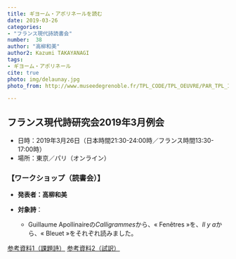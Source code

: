 ```yaml
---
title: ギヨーム・アポリネールを読む
date: 2019-03-26
categories:
- "フランス現代詩読書会"
number:  38
author: "高柳和美"
author2: Kazumi TAKAYANAGI
tags:
- ギヨーム・アポリネール
cite: true
photo: img/delaunay.jpg
photo_from: http://www.museedegrenoble.fr/TPL_CODE/TPL_OEUVRE/PAR_TPL_IDENTIFIANT/13/UTB_RESET/1/981-art-moderne.htm

---
```


## フランス現代詩研究会2019年3月例会

- 日時：2019年3月26日（日本時間21:30-24:00時／フランス時間13:30-17:00時）
- 場所：東京／パリ（オンライン）

### 【ワークショップ（読書会）】

- **発表者：高柳和美**

- **対象詩**：

	- Guillaume Apollinaireの*Calligrammes*から、« Fenêtres »を、*Il y a*から、« Bleuet »をそれぞれ読みました。

[参考資料1（課題詩）](https://groups.google.com/d/msg/poesiecontemporaine/BZrCCmtZMbc/ZqM2Q9M0CwAJ)
[参考資料2（試訳）](https://groups.google.com/d/msg/poesiecontemporaine/OoPi8RzBTe0/BUFQdyaDBAAJ)

<!--more-->


